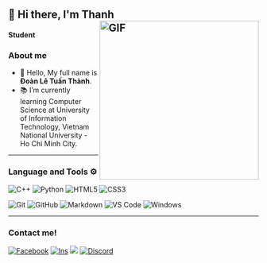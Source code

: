 ## 👋 Hi there, I'm Thanh <img align="right" alt="GIF" height="320px" src="https://media.giphy.com/media/GkD4U3VfiIbzcBhQNu/giphy.gif" />
#### Student

### About me
- 👋 Hello, My full name is **Đoàn Lê Tuấn Thành**.
- 📚 I’m currently learning Computer Science at University of Information Technology, Vietnam National University - Ho Chi Minh City.


---

### Language and Tools ⚙️
![C++](https://img.shields.io/badge/C%2B%2B-00599C?style=for-the-badge&logo=c%2B%2B&logoColor=white)
![Python](https://img.shields.io/badge/Python-FFD43B?style=for-the-badge&logo=python&logoColor=darkgreen)
![HTML5](https://img.shields.io/badge/HTML5-E34F26?style=for-the-badge&logo=html5&logoColor=white)
![CSS3](https://img.shields.io/badge/CSS3-1572B6?style=for-the-badge&logo=css3&logoColor=white)

![Git](https://img.shields.io/badge/Git-F05032?style=for-the-badge&logo=git&logoColor=white)
![GitHub](https://img.shields.io/badge/GitHub-100000?style=for-the-badge&logo=github&logoColor=white)
![Markdown](https://img.shields.io/badge/Markdown-000000?style=for-the-badge&logo=markdown&logoColor=white)
![VS Code](https://img.shields.io/badge/Visual_Studio_Code-0078D4?style=for-the-badge&logo=visual%20studio%20code&logoColor=white)
![Windows](https://img.shields.io/badge/Windows-0078D6?style=for-the-badge&logo=windows&logoColor=white)



--- 

### Contact me!

[![Facebook](https://img.shields.io/badge/Facebook-1877F2?style=for-the-badge&logo=facebook&logoColor=white)](https://www.facebook.com/doanletuanthanh/)
[![Ins](https://img.shields.io/badge/Instagram-E4405F?style=for-the-badge&logo=instagram&logoColor=white)](https://www.instagram.com/thanh.dltt/)
<a href="mailto:thanh99949@gmail.com"><img src="https://img.shields.io/badge/Gmail-D14836?style=for-the-badge&logo=gmail&logoColor=white"></a>
[![Discord](https://img.shields.io/badge/Discord-7289DA?style=for-the-badge&logo=discord&logoColor=white)](https://discordapp.com/users/Thanhdepgiai#5704/)


<!---
doanletuanthanh/doanletuanthanh is a ✨ special ✨ repository because its `README.md` (this file) appears on your GitHub profile.
You can click the Preview link to take a look at your changes.
--->
